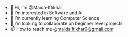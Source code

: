- 👋 Hi, I’m @Maida-Iftikhar
- 👀 I’m interested in Software and AI
- 🌱 I’m currently learning Computer Science
- 💞️ I’m looking to collaborate on beginner level projects
- 📫 How to reach me @maidaiftikhar0@gmail.com

<!---
Maida-Iftikhar/Maida-Iftikhar is a ✨ special ✨ repository because its `README.md` (this file) appears on your GitHub profile.
You can click the Preview link to take a look at your changes.
--->
